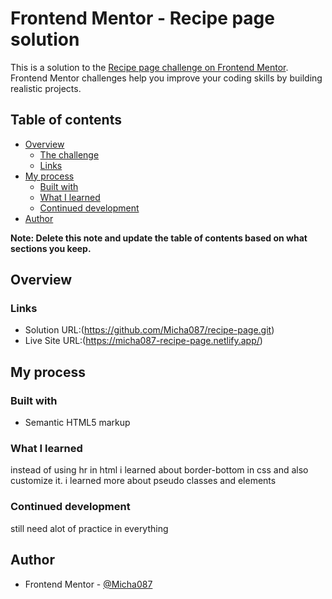 # Frontend Mentor - Recipe page solution

This is a solution to the [Recipe page challenge on Frontend Mentor](https://www.frontendmentor.io/challenges/recipe-page-KiTsR8QQKm). Frontend Mentor challenges help you improve your coding skills by building realistic projects. 

## Table of contents

- [Overview](#overview)
  - [The challenge](#the-challenge)
  - [Links](#links)
- [My process](#my-process)
  - [Built with](#built-with)
  - [What I learned](#what-i-learned)
  - [Continued development](#continued-development)
- [Author](#author)

**Note: Delete this note and update the table of contents based on what sections you keep.**

## Overview

### Links

- Solution URL:(https://github.com/Micha087/recipe-page.git)
- Live Site URL:(https://micha087-recipe-page.netlify.app/)

## My process

### Built with

- Semantic HTML5 markup

### What I learned

instead of using hr in html i learned about border-bottom in css and also customize it.
i learned more about pseudo classes and elements 

### Continued development

still need alot of practice in everything

## Author

- Frontend Mentor - [@Micha087](https://www.frontendmentor.io/profile/Micha087)